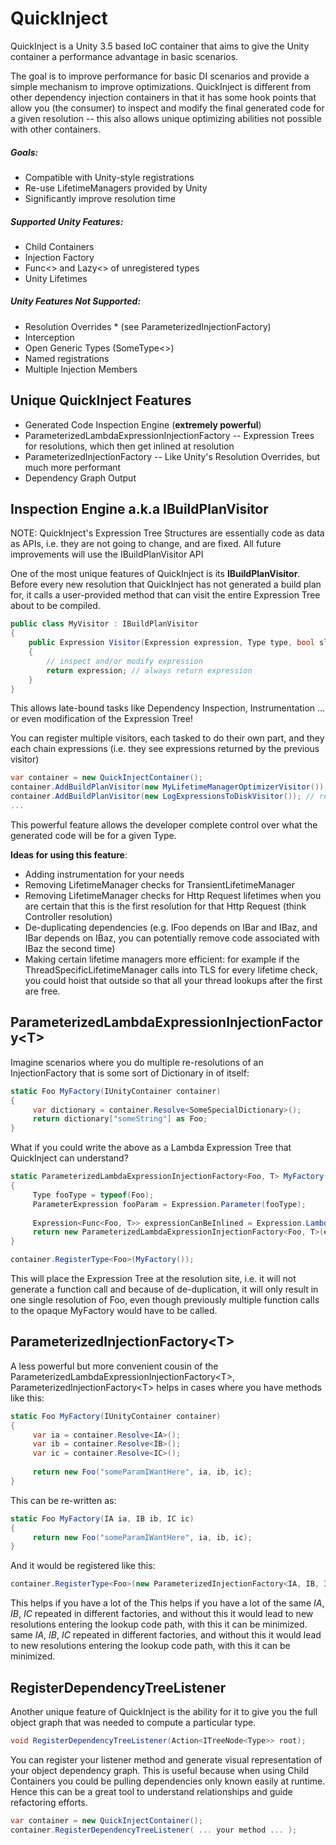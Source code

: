 QuickInject
===========

QuickInject is a Unity 3.5 based IoC container that aims to give the Unity container a performance advantage in basic scenarios.

The goal is to improve performance for basic DI scenarios and provide a simple mechanism to improve optimizations. QuickInject is different from other dependency injection containers in that it has some hook points that allow you (the consumer) to inspect and modify the final generated code for a given resolution -- this also allows unique optimizing abilities not possible with other containers.

##### Goals:

 * Compatible with Unity-style registrations
 * Re-use LifetimeManagers provided by Unity
 * Significantly improve resolution time

##### Supported Unity Features:

 * Child Containers
 * Injection Factory
 * Func<> and Lazy<> of unregistered types
 * Unity Lifetimes
 
##### Unity Features Not Supported:

 * Resolution Overrides * (see ParameterizedInjectionFactory)
 * Interception
 * Open Generic Types (SomeType<>)
 * Named registrations
 * Multiple Injection Members
 
Unique QuickInject Features
---------------------------

 * Generated Code Inspection Engine (**extremely powerful**)
 * ParameterizedLambdaExpressionInjectionFactory -- Expression Trees for resolutions, which then get inlined at resolution
 * ParameterizedInjectionFactory -- Like Unity's Resolution Overrides, but much more performant
 * Dependency Graph Output
 
 
Inspection Engine a.k.a IBuildPlanVisitor
-----------------------------------------

NOTE: QuickInject's Expression Tree Structures are essentially code as data as APIs, i.e. they are not going to change, and are fixed. All future improvements will use the IBuildPlanVisitor API

One of the most unique features of QuickInject is its **IBuildPlanVisitor**. Before every new resolution that QuickInject has not generated a build plan for, it calls a user-provided method that can visit the entire Expression Tree about to be compiled.

```cs
public class MyVisitor : IBuildPlanVisitor
{
    public Expression Visitor(Expression expression, Type type, bool slowPath)
    {
        // inspect and/or modify expression
        return expression; // always return expression
    }
}
```

This allows late-bound tasks like Dependency Inspection, Instrumentation ... or even modification of the Expression Tree!

You can register multiple visitors, each tasked to do their own part, and they each chain expressions (i.e. they see expressions returned by the previous visitor)

```cs
var container = new QuickInjectContainer();
container.AddBuildPlanVisitor(new MyLifetimeManagerOptimizerVisitor()); // expression was modified
container.AddBuildPlanVisitor(new LogExpressionsToDiskVisitor()); // reads the modified expression
...
```

This powerful feature allows the developer complete control over what the generated code will be for a given Type.

**Ideas for using this feature**:

* Adding instrumentation for your needs
* Removing LifetimeManager checks for TransientLifetimeManager
* Removing LifetimeManager checks for Http Request lifetimes when you are certain that this is the first resolution for that Http Request (think Controller resolution)
* De-duplicating dependencies (e.g. IFoo depends on IBar and IBaz, and IBar depends on IBaz, you can potentially remove code associated with IBaz the second time)
* Making certain lifetime managers more efficient: for example if the ThreadSpecificLifetimeManager calls into TLS for every lifetime check, you could hoist that outside so that all your thread lookups after the first are free.

ParameterizedLambdaExpressionInjectionFactory&lt;T&gt;
------------------------------------------------------

Imagine scenarios where you do multiple re-resolutions of an InjectionFactory that is some sort of Dictionary in of itself:


```cs
static Foo MyFactory(IUnityContainer container)
{
     var dictionary = container.Resolve<SomeSpecialDictionary>();
     return dictionary["someString"] as Foo;
}
```

What if you could write the above as a Lambda Expression Tree that QuickInject can understand?

```cs
static ParameterizedLambdaExpressionInjectionFactory<Foo, T> MyFactory(string someString)
{
     Type fooType = typeof(Foo);
     ParameterExpression fooParam = Expression.Parameter(fooType);
     
     Expression<Func<Foo, T>> expressionCanBeInlined = Expression.Lambda<Func<Foo, T>>( ... someString ...);
     return new ParameterizedLambdaExpressionInjectionFactory<Foo, T>(expressionCanBeInlined);
}

container.RegisterType<Foo>(MyFactory());
```

This will place the Expression Tree at the resolution site, i.e. it will not generate a function call and because of de-duplication, it will only result in one single resolution of Foo, even though previously multiple function calls to the opaque MyFactory would have to be called.


ParameterizedInjectionFactory&lt;T&gt;
--------------------------------------

A less powerful but more convenient cousin of the ParameterizedLambdaExpressionInjectionFactory&lt;T&gt;, ParameterizedInjectionFactory&lt;T&gt; helps in cases where you have methods like this:


```cs
static Foo MyFactory(IUnityContainer container)
{
     var ia = container.Resolve<IA>();
     var ib = container.Resolve<IB>();
     var ic = container.Resolve<IC>();
     
     return new Foo("someParamIWantHere", ia, ib, ic);
}
```

This can be re-written as:

```cs
static Foo MyFactory(IA ia, IB ib, IC ic)
{
     return new Foo("someParamIWantHere", ia, ib, ic);
}
```

And it would be registered like this:

```cs
container.RegisterType<Foo>(new ParameterizedInjectionFactory<IA, IB, IC, Foo>(MyFactory));
```


This helps if you have a lot of the This helps if you have a lot of the same *IA*, *IB*, *IC* repeated in different factories, and without this it would lead to new resolutions entering the lookup code path, with this it can be minimized.
same *IA*, *IB*, *IC* repeated in different factories, and without this it would lead to new resolutions entering the lookup code path, with this it can be minimized.

RegisterDependencyTreeListener
------------------------------

Another unique feature of QuickInject is the ability for it to give you the full object graph that was needed to compute a particular type.

```cs
void RegisterDependencyTreeListener(Action<ITreeNode<Type>> root);
```

You can register your listener method and generate visual representation of your object dependency graph. This is useful because when using Child Containers you could be pulling dependencies only known easily at runtime. Hence this can be a great tool to understand relationships and guide refactoring efforts.

```cs
var container = new QuickInjectContainer();
container.RegisterDependencyTreeListener( ... your method ... );
```